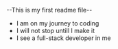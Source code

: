 --This is my first readme file--
* I am on my journey to coding
* I will not stop untill I make it
* I see a full-stack developer in me